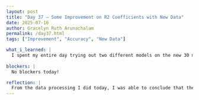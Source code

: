 ```yaml
---
layout: post
title: "Day 37 – Some Improvement on R2 Coefficients with New Data"
date: 2025-07-16
author: Gracelyn Ruth Arunachalam
permalink: /day37.html
tags: ["Improvement", "Accuracy", "New Data"]

what_i_learned: |
  I spent my entire day trying out two different models on the new 30 minute data we obtained from our mentor today. This new data had a couple more points - 13000, which gave us much better results when training our models on the data we had. On my first try with Random Forest, the model yeilded an R2 coefficient of 0.6 and Gradient Boosting had an R2 of 0.75. These results seamed very pleasing and almost accurate. I was also able to visualize the data we got and discovered that our model is good at predicting lower concentrations of PM2.5 but does a bad job when it comes to greater values of pollution.
  
blockers: |
  No blockers today!

reflection: |
  From the data processing I did today, I was able to conclude that the new data we obtained was much more helpful than what we had previously. However, I believe the reason why it has a hard time predicting values that are on the higher end of PM2.5 concentrations is because there are only a couple data points that reflect high PM2.5 values that appear in the dataset.
---
```

